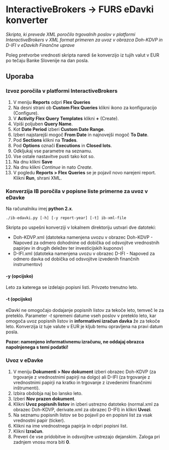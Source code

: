 # InteractiveBrokers -> FURS eDavki konverter
_Skripta, ki prevede XML poročilo trgovalnih poslov v platformi InteractiveBrokers v XML format primeren za uvoz v obrazca Doh-KDVP in D-IFI v eDavkih Finančne uprave_

Poleg pretvorbe vrednosti skripta naredi še konverzijo iz tujih valut v EUR po tečaju Banke Slovenije na dan posla.

## Uporaba

### Izvoz poročila v platformi InteractiveBrokers

1. V meniju **Reports** odpri **Flex Queries**
1. Na desni strani ob **Custom Flex Queries** klikni ikono za konfiguracijo (Configure).
1. V **Activity Flex Query Templates** klikni **+** (Create).
1. Vpiši poljuben **Query Name**.
1. Kot **Date Period** izberi **Custom Date Range**.
1. Izberi najstarejši mogoč **From Date** in najnovejši mogoč **To Date**.
1. Pod **Sections** klikni na **Trades**.
1. Pod **Options** označi **Executions** in **Closed lots**.
1. Odkljukaj vse parametre na seznamu.
1. Vse ostale nastavitve pusti tako kot so.
1. Na dnu klikni **Save**
1. Na dnu klikni *Continue* in nato *Create*.
1. V pogledu **Reports > Flex Queries** se je pojavil novo narejeni report. Klikni **Run**, shrani XML.

### Konverzija IB poročila v popisne liste primerne za uvoz v eDavke

Na računalniku imej **python 2.x**.

```
./ib-edavki.py [-h] [-y report-year] [-t] ib-xml-file
```

Skripta po uspešni konverziji v lokalnem direktoriju ustvari dve datoteki:
* Doh-KDVP.xml (datoteka namenjena uvozu v obrazec Doh-KDVP - Napoved za odmero dohodnine od dobička od odsvojitve vrednostnih papirjev in drugih deležev ter investicijskih kuponov)
* D-IFI.xml (datoteka namenjena uvozu v obrazec D-IFI - Napoved za odmero davka od dobička od odsvojitve izvedenih finančnih instrumentov)

#### -y <leto> (opcijsko)
Leto za katerega se izdelajo popisni listi. Privzeto trenutno leto.

#### -t (opcijsko)
eDavki ne omogočajo dodajanje popisnih listov za tekoče leto, temveč le za preteklo. Parameter *-t* spremeni datume vseh poslov v preteklo leto, kar omogoča uvoz popisnih listov in **informativni izračun davka** že za tekoče leto. Konverzija iz tuje valute v EUR je kljub temu opravljena na pravi datum posla.

**Pozor: namenjeno informativnemu izračunu, ne oddajaj obrazca napolnjenega s temi podatki!**

### Uvoz v eDavke
1. V meniju **Dokumenti > Nov dokument** izberi obrazec Doh-KDVP (za trgovanje z vrednostnimi papirji na dolgo) ali D-IFI (za trgovanje z vrednostnimi papirji na kratko in trgovanje z izvedenimi finančnimi inštrumenti).
1. Izbira obdobja naj bo lansko leto.
1. Izberi **Nov prazen dokument**.
1. Klikni **Uvoz popisnih listov** in izberi ustrezno datoteko (normal.xml za obrazec Doh-KDVP, derivate.xml za obrazec D-IFI) in klikni **Uvozi**.
1. Na seznamu popisnih listov se bo pojavil po en popisni list za vsak vrednostni papir (ticker).
1. Klikni na ime vrednostnega papirja in odpri popisni list.
1. Klikni **Izračun**.
1. Preveri če vse pridobitve in odsvojitve ustrezajo dejanskim. Zaloga pri zadnjem vnosu mora biti **0**.
